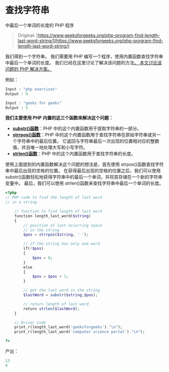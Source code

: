 # 查找字符串

中最后一个单词的长度的 PHP 程序

> Original: [https://www.geeksforgeeks.org/php-program-find-length-last-word-string/](https://www.geeksforgeeks.org/php-program-find-length-last-word-string/)

我们得到一个字符串。 我们需要用 PHP 编写一个程序，使用内置函数查找字符串中最后一个单词的长度。
我们已经在这里讨论了解决该问题的方法[。 本文讨论该问题的 PHP 解决方案。](https://www.geeksforgeeks.org/length-of-last-word-in-a-string/)

例如：

```php
Input : "php exercises" 
Output : 9

Input : "geeks for geeks"
Output : 5

```

**我们主要使用 PHP 内置的这三个函数来解决这个问题：**

*   [**substr()函数**](https://www.geeksforgeeks.org/php-substr-function/)：PHP 中的这个内置函数用于提取字符串的一部分。
*   [**strrpos()函数**](https://www.geeksforgeeks.org/php-strrpos-strripos-functions/)：PHP 中的这个内置函数用于查找字符串在原始字符串或另一个字符串中的最后位置。 它返回与字符串最后一次出现的位置相对应的整数值，并且唯一地处理大写和小写字符。
*   [**strlen()函数**](https://www.geeksforgeeks.org/php-string-functions/)：PHP 中的这个内置函数用于查找字符串的长度。

使用上面提到的内置函数解决这个问题的想法是，首先使用 strpos()函数查找字符串中最后出现的空格的位置。 在获得最后出现的空格的位置之后，我们可以使用 substr()函数轻松地获得字符串中的最后一个单词，并将其存储在一个新的字符串变量中。 最后，我们可以使用 strlen()函数来查找字符串中最后一个单词的长度。

```php
<?php
// PHP code to find the length of last word
// in a string

    // function to find length of last word
    function length_last_word($string)
    {   
        // position of last occurring space
        // in the string
        $pos = strrpos($string, ' ');

        // if the string has only one word
        if(!$pos)
        {
            $pos = 0;
        }
        else
        {
            $pos = $pos + 1;
        }

        // get the last word in the string
        $lastWord = substr($string,$pos);

        // return length of last word 
        return strlen($lastWord);
    }

    // Driver Code
    print_r(length_last_word('geeksforgeeks')."\n");
    print_r(length_last_word('computer science portal')."\n");

?>
```

产出：

```php
13
6

```